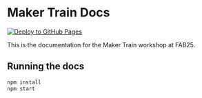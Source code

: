 # Maker Train Docs
[![Deploy to GitHub Pages](https://github.com/salmanfarisvp/makertrain-fab25/actions/workflows/deploy.yml/badge.svg)](https://github.com/salmanfarisvp/makertrain-fab25/actions/workflows/deploy.yml)

This is the documentation for the Maker Train workshop at FAB25.

## Running the docs

```bash
npm install
npm start
```

